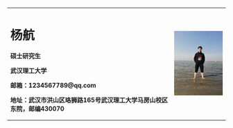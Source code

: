 <table border="0">
  
  <tr>
    <body background="/微信图片_20210718140549.jpg">
    <td width="75%">
      <h1>杨航</h1>
      <p><b>硕士研究生</b></p>
      <p><b>武汉理工大学</b></p>
      <p><b>邮箱：1234567789@qq.com</b></p>
      <p><b>地址：武汉市洪山区珞狮路165号武汉理工大学马房山校区东院，邮编430070</b></p>
    </td>
    <td width="25%">
      <img src="/微信图片_20210718140549.jpg" width="100%">     
    </td>
  </tr>
</table>
